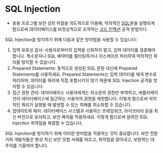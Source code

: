 # SQL Injection

- 응용 프로그램 보안 상의 허점을 의도적으로 이용해, 악의적인 [SQL](https://ko.wikipedia.org/wiki/SQL)문을 실행되게 함으로써 데이터베이스를 비정상적으로 조작하는 [코드 인젝션](https://ko.wikipedia.org/wiki/%EC%BD%94%EB%93%9C_%EC%9D%B8%EC%A0%9D%EC%85%98) 공격 방법이다.

SQL Injection을 방지하기 위해 다음과 같은 방어법을 사용할 수 있습니다:

1. 입력 유효성 검사: 사용자로부터의 입력을 신뢰하지 말고, 입력 데이터를 검증해야 합니다. 특수문자나 SQL 예약어를 필터링하거나 이스케이프 처리하여 악의적인 쿼리를 방지할 수 있습니다.
2. Prepared Statements: 동적으로 생성된 SQL 문장 대신에 Prepared Statements를 사용하세요. Prepared Statements는 입력 데이터를 매개 변수로 처리하며, 데이터를 쿼리에 직접 포함시키지 않기 때문에 SQL Injection 공격을 방지할 수 있습니다.
3. 접근 권한 관리: 데이터베이스 사용자에게는 최소한의 권한만 부여하고, 애플리케이션이 데이터베이스에 접근하는 사용자의 권한을 제한합니다. 이렇게 함으로써 악의적인 쿼리가 실행될 때 발생할 수 있는 피해를 최소화할 수 있습니다.
4. 업데이트와 패치: 데이터베이스 시스템과 사용하는 프레임워크, 라이브러리 등을 최신 버전으로 유지하고, 보안 패치를 적용하세요. 이렇게 함으로써 알려진 SQL Injection 취약점을 해결할 수 있습니다.

SQL Injection을 방지하기 위해 이러한 방어법을 적용하는 것이 중요합니다. 보안 전문가와 개발자들은 항상 최신 보안 모범 사례를 따르고, 취약점을 찾아내고, 보완하는 데 주의를 기울여야 합니다.